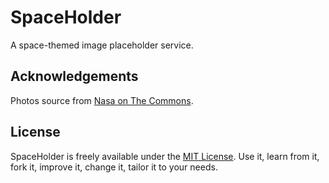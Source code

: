 # SpaceHolder

A space-themed image placeholder service.

## Acknowledgements

Photos source from [Nasa on The Commons](https://www.flickr.com/photos/nasacommons/).

## License

SpaceHolder is freely available under the [MIT License](http://opensource.org/licenses/MIT). Use it, learn from it, fork it, improve it, change it, tailor it to your needs.